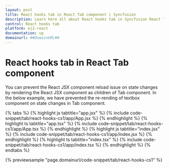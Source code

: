 ```yaml
---
layout: post
title: React hooks tab in React Tab component | Syncfusion
description: Learn here all about React hooks tab in Syncfusion React Tab component of Syncfusion Essential JS 2 and more.
control: React hooks tab 
platform: ej2-react
documentation: ug
domainurl: ##DomainURL##
---
```


# React hooks tab in React Tab component

You can prevent the React JSX component reload issue on state changes by rendering the React JSX component as children of Tab component. In the below example, we have prevented the re-rending of textbox component on state changes in Tab component.

{% tabs %}
{% highlight js tabtitle="app.jsx" %}
{% include code-snippet/tab/react-hooks-cs1/app/App.jsx %}
{% endhighlight %}
{% highlight ts tabtitle="app.tsx" %}
{% include code-snippet/tab/react-hooks-cs1/app/App.tsx %}
{% endhighlight %}
{% highlight js tabtitle="index.jsx" %}
{% include code-snippet/tab/react-hooks-cs1/app/index.jsx %}
{% endhighlight %}
{% highlight ts tabtitle="index.tsx" %}
{% include code-snippet/tab/react-hooks-cs1/app/index.tsx %}
{% endhighlight %}
{% endtabs %}

 {% previewsample "page.domainurl/code-snippet/tab/react-hooks-cs1" %}
